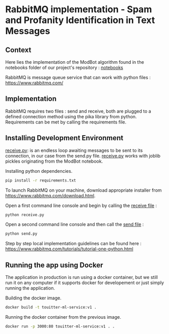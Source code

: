 # RabbitMQ implementation - Spam and Profanity Identification in Text Messages

## Context

Here lies the implementation of the ModBot algorithm found in the notebooks folder of our project's repository : [notebooks](../notebooks)

RabbitMQ is message queue service that can work with python files : https://www.rabbitmq.com/


## Implementation

RabbitMQ requires two files : send and receive, both are plugged to a defined connection method using the pika library from python. Requirements can be met by calling the requirements file.

## Installing Development Environment

[receive.py](./receive.py): is an endless loop awaiting messages to be sent to its connection, in our case from the send.py file.
[receive.py](./receive.py) works with joblib pickles originating from the ModBot notebook.

Installing python dependencies.

```bash
pip install -r requirements.txt
```

To launch RabbitMQ on your machine, download appropriate installer from https://www.rabbitmq.com/download.html.

Open a first command line console and begin by calling the [receive file](./receive.py) :

```bash
python receive.py
```

Open a second command line console and then call the [send file](./send.py) :

```bash
python send.py
```

Step by step local implementation guidelines can be found here : https://www.rabbitmq.com/tutorials/tutorial-one-python.html

## Running the app using Docker

The application in production is run using a docker container, but we still run it on any computer if it supports docker for developement or just simply running the application.


Building the docker image.

```bash
docker build -t touitter-ml-service:v1 .
```

Running the docker container from the previous image.

```bash
docker run -p 3000:80 touitter-ml-service:v1 . .
```
